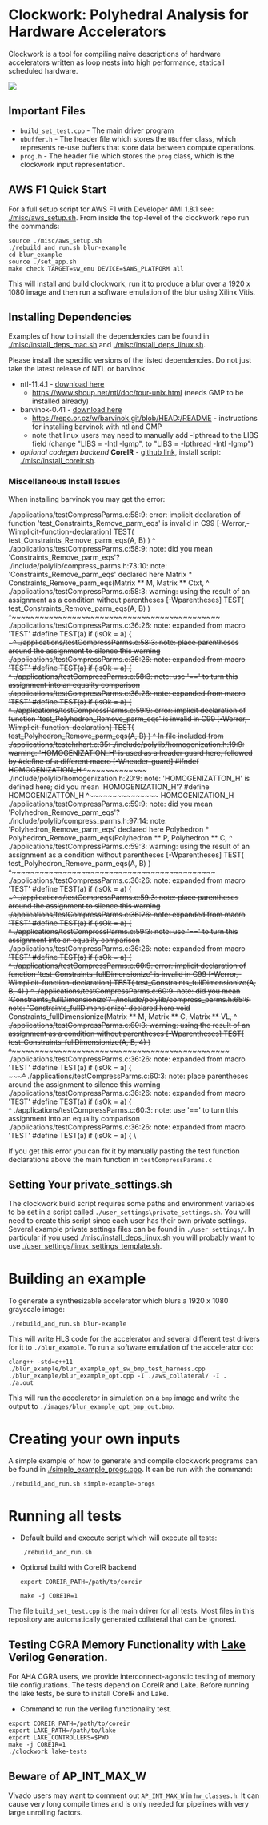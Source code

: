 # Clockwork: Polyhedral Analysis for Hardware Accelerators

Clockwork is a tool for compiling naive descriptions of hardware accelerators written as loop nests into high performance, staticall scheduled hardware.

![](./pictures/polyhedral_scheduling_figure_2.jpg)

## Important Files

* `build_set_test.cpp` - The main driver program
* `ubuffer.h` - The header file which stores the `UBuffer` class, which represents re-use buffers that store data between compute operations.
* `prog.h` - The header file which stores the `prog` class, which is the clockwork input representation.

## AWS F1 Quick Start

For a full setup script for AWS F1 with Developer AMI 1.8.1 see: [./misc/aws\_setup.sh](./misc/aws_setup.sh). From inside the top-level of the clockwork repo run the commands:

    source ./misc/aws_setup.sh
    ./rebuild_and_run.sh blur-example
    cd blur_example
    source ./set_app.sh
    make check TARGET=sw_emu DEVICE=$AWS_PLATFORM all 

This will install and build clockwork, run it to produce a blur over a 1920 x 1080 image and then run a software emulation of the blur using Xilinx Vitis.

## Installing Dependencies

Examples of how to install the dependencies can be found in [./misc/install\_deps\_mac.sh](./misc/install_deps_mac.sh) and [./misc/install\_deps\_linux.sh](./misc/install\_deps\_linux.sh).

Please install the specific versions of the listed dependencies. Do
not just take the latest release of NTL or barvinok.

* ntl-11.4.1 - [download here](https://shoup.net/ntl/download.html) 
    * https://www.shoup.net/ntl/doc/tour-unix.html (needs GMP to be installed already)
* barvinok-0.41 - [download here](http://barvinok.gforge.inria.fr/)
   * https://repo.or.cz/w/barvinok.git/blob/HEAD:/README - instructions for installing barvinok with ntl and GMP
   * note that linux users may need to manually add -lpthread to the LIBS field (change "LIBS = -lntl -lgmp", to "LIBS = -lpthread -lntl -lgmp")
* *optional codegen backend* **CoreIR** - [github link](https://github.com/rdaly525/coreir.git), install script: [./misc/install\_coreir.sh](./misc/install_coreir.sh).

### Miscellaneous Install Issues

When installing barvinok you may get the error:

  ./applications/testCompressParms.c:58:9: error: implicit declaration of function 'test_Constraints_Remove_parm_eqs' is invalid in C99
        [-Werror,-Wimplicit-function-declaration]
    TEST( test_Constraints_Remove_parm_eqs(A, B) )
          ^
  ./applications/testCompressParms.c:58:9: note: did you mean 'Constraints_Remove_parm_eqs'?
  ./include/polylib/compress_parms.h:73:10: note: 'Constraints_Remove_parm_eqs' declared here
  Matrix * Constraints_Remove_parm_eqs(Matrix ** M, Matrix ** Ctxt, 
           ^
  ./applications/testCompressParms.c:58:3: warning: using the result of an assignment as a condition without parentheses [-Wparentheses]
    TEST( test_Constraints_Remove_parm_eqs(A, B) )
    ^~~~~~~~~~~~~~~~~~~~~~~~~~~~~~~~~~~~~~~~~~~~~~
  ./applications/testCompressParms.c:36:26: note: expanded from macro 'TEST'
#define TEST(a) if (isOk = a) { \
                      ~~~~~^~~
  ./applications/testCompressParms.c:58:3: note: place parentheses around the assignment to silence this warning
  ./applications/testCompressParms.c:36:26: note: expanded from macro 'TEST'
#define TEST(a) if (isOk = a) { \
                           ^
  ./applications/testCompressParms.c:58:3: note: use '==' to turn this assignment into an equality comparison
  ./applications/testCompressParms.c:36:26: note: expanded from macro 'TEST'
#define TEST(a) if (isOk = a) { \
                           ^
  ./applications/testCompressParms.c:59:9: error: implicit declaration of function 'test_Polyhedron_Remove_parm_eqs' is invalid in C99
        [-Werror,-Wimplicit-function-declaration]
    TEST( test_Polyhedron_Remove_parm_eqs(A, B) )
          ^
  In file included from ./applications/testehrhart.c:35:
  ./include/polylib/homogenization.h:19:9: warning: 'HOMOGENIZATION_H' is used as a header guard here, followed by #define of a different macro [-Wheader-guard]
#ifndef HOMOGENIZATION_H
          ^~~~~~~~~~~~~~~~
  ./include/polylib/homogenization.h:20:9: note: 'HOMOGENIZATTON_H' is defined here; did you mean 'HOMOGENIZATION_H'?
#define HOMOGENIZATTON_H
          ^~~~~~~~~~~~~~~~
          HOMOGENIZATION_H
  ./applications/testCompressParms.c:59:9: note: did you mean 'Polyhedron_Remove_parm_eqs'?
  ./include/polylib/compress_parms.h:97:14: note: 'Polyhedron_Remove_parm_eqs' declared here
  Polyhedron * Polyhedron_Remove_parm_eqs(Polyhedron ** P, Polyhedron ** C, 
               ^
  ./applications/testCompressParms.c:59:3: warning: using the result of an assignment as a condition without parentheses [-Wparentheses]
    TEST( test_Polyhedron_Remove_parm_eqs(A, B) )
    ^~~~~~~~~~~~~~~~~~~~~~~~~~~~~~~~~~~~~~~~~~~~~
  ./applications/testCompressParms.c:36:26: note: expanded from macro 'TEST'
#define TEST(a) if (isOk = a) { \
                      ~~~~~^~~
  ./applications/testCompressParms.c:59:3: note: place parentheses around the assignment to silence this warning
  ./applications/testCompressParms.c:36:26: note: expanded from macro 'TEST'
#define TEST(a) if (isOk = a) { \
                           ^
  ./applications/testCompressParms.c:59:3: note: use '==' to turn this assignment into an equality comparison
  ./applications/testCompressParms.c:36:26: note: expanded from macro 'TEST'
#define TEST(a) if (isOk = a) { \
                           ^
  ./applications/testCompressParms.c:60:9: error: implicit declaration of function 'test_Constraints_fullDimensionize' is invalid in C99
        [-Werror,-Wimplicit-function-declaration]
    TEST( test_Constraints_fullDimensionize(A, B, 4) )
          ^
  ./applications/testCompressParms.c:60:9: note: did you mean 'Constraints_fullDimensionize'?
  ./include/polylib/compress_parms.h:65:6: note: 'Constraints_fullDimensionize' declared here
  void Constraints_fullDimensionize(Matrix ** M, Matrix ** C, Matrix ** VL, 
       ^
  ./applications/testCompressParms.c:60:3: warning: using the result of an assignment as a condition without parentheses [-Wparentheses]
    TEST( test_Constraints_fullDimensionize(A, B, 4) )
    ^~~~~~~~~~~~~~~~~~~~~~~~~~~~~~~~~~~~~~~~~~~~~~~~~~
  ./applications/testCompressParms.c:36:26: note: expanded from macro 'TEST'
#define TEST(a) if (isOk = a) { \
                      ~~~~~^~~
  ./applications/testCompressParms.c:60:3: note: place parentheses around the assignment to silence this warning
  ./applications/testCompressParms.c:36:26: note: expanded from macro 'TEST'
#define TEST(a) if (isOk = a) { \
                           ^
  ./applications/testCompressParms.c:60:3: note: use '==' to turn this assignment into an equality comparison
  ./applications/testCompressParms.c:36:26: note: expanded from macro 'TEST'
#define TEST(a) if (isOk = a) { \

If you get this error you can fix it by manually pasting the test function declarations above the main function in `testCompressParams.c`
  

## Setting Your private\_settings.sh

The clockwork build script requires some paths and environment variables to be set in
a script called `./user_settings\private_settings.sh`. You will need to create this script
since each user has their own private settings. Several example private settings
files can be found in `./user_settings/`. In particular if you used [./misc/install\_deps\_linux.sh](./misc/install\_deps\_linux.sh) you will probably want to use [./user_settings/linux\_settings\_template.sh](./user_settings/linux\_settings\_template.sh).

# Building an example 

To generate a synthesizable accelerator which blurs a 1920 x 1080 grayscale image:

    ./rebuild_and_run.sh blur-example

This will write HLS code for the accelerator and several different test drivers for it to `./blur_example`. To run a software emulation of the accelerator do:

    clang++ -std=c++11 ./blur_example/blur_example_opt_sw_bmp_test_harness.cpp ./blur_example/blur_example_opt.cpp -I ./aws_collateral/ -I .
    ./a.out

This will run the accelerator in simulation on a `bmp` image and write the output to `./images/blur_example_opt_bmp_out.bmp`.

# Creating your own inputs

A simple example of how to generate and compile clockwork programs can be found in [./simple\_example\_progs.cpp](./simple_example_progs.cpp). It can be run with the command:

    ./rebuild_and_run.sh simple-example-progs

# Running all tests

* Default build and execute script which will execute all tests:

    `./rebuild_and_run.sh`

* Optional build with CoreIR backend

    `export COREIR_PATH=/path/to/coreir`
    
    `make -j COREIR=1`
    
The file `build_set_test.cpp` is the main driver for all tests.
Most files in this repository are automatically generated collateral
that can be ignored.

## Testing CGRA Memory Functionality with [Lake](https://github.com/StanfordAHA/lake) Verilog Generation.

For AHA CGRA users, we provide interconnect-agonstic testing of memory tile configurations. The tests depend on CoreIR and Lake. 
Before running the lake tests, be sure to install CoreIR and Lake. 
* Command to run the verilog functionality test.
```
export COREIR_PATH=/path/to/coreir
export LAKE_PATH=/path/to/lake
export LAKE_CONTROLLERS=$PWD
make -j COREIR=1
./clockwork lake-tests
```

## Beware of AP\_INT\_MAX\_W

Vivado users may want to comment out `AP_INT_MAX_W` in `hw_classes.h`. It can cause very long compile times and is only needed for pipelines with very large unrolling factors.

